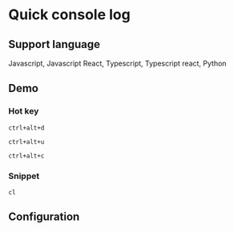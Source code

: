 # Quick console log

## Support language
Javascript, Javascript React, Typescript, Typescript react, Python

## Demo
### Hot key
`ctrl+alt+d`

`ctrl+alt+u`

`ctrl+alt+c`

### Snippet
`cl`

## Configuration